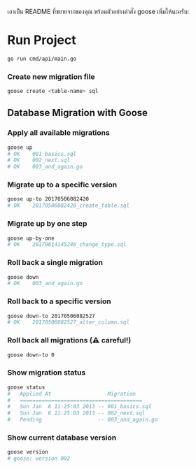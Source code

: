 เอาเป็น README ที่ขยายจากของคุณ พร้อมตัวอย่างคำสั่ง goose เพิ่มให้นะครับ:


# Run Project
```bash
go run cmd/api/main.go
````

### Create new migration file

```bash
goose create <table-name> sql
```



## Database Migration with Goose

### Apply all available migrations

```bash
goose up
# OK    001_basics.sql
# OK    002_next.sql
# OK    003_and_again.go
```

### Migrate up to a specific version

```bash
goose up-to 20170506082420
# OK    20170506082420_create_table.sql
```

### Migrate up by one step

```bash
goose up-by-one
# OK    20170614145246_change_type.sql
```

### Roll back a single migration

```bash
goose down
# OK    003_and_again.go
```

### Roll back to a specific version

```bash
goose down-to 20170506082527
# OK    20170506082527_alter_column.sql
```

### Roll back all migrations (⚠️ careful!)

```bash
goose down-to 0
```

### Show migration status

```bash
goose status
#   Applied At                  Migration
#   =======================================
#   Sun Jan  6 11:25:03 2013 -- 001_basics.sql
#   Sun Jan  6 11:25:03 2013 -- 002_next.sql
#   Pending                  -- 003_and_again.go
```

### Show current database version

```bash
goose version
# goose: version 002
```





